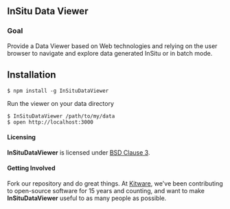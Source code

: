 ## InSitu Data Viewer ##

### Goal ###

Provide a Data Viewer based on Web technologies and relying on the user browser
to navigate and explore data generated InSitu or in batch mode.

## Installation

```
$ npm install -g InSituDataViewer
```

Run the viewer on your data directory

```
$ InSituDataViewer /path/to/my/data
$ open http://localhost:3000
```

#### Licensing

**InSituDataViewer** is licensed under [BSD Clause 3](LICENSE).

#### Getting Involved

Fork our repository and do great things. At [Kitware](http://www.kitware.com),
we've been contributing to open-source software for 15 years and counting, and
want to make **InSituDataViewer** useful to as many people as possible.
